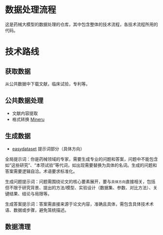 # 数据处理流程

这是药械大模型的数据处理的仓库，其中包含整体的技术流程，各技术流程所用的代码。

# 技术路线

## 获取数据
从公共数据中下载文献，临床试验，专利等。

## 公共数据处理
- 文献内容提取
- 格式转换
[Mineru](https://github.com/opendatalab/mineru)


## 生成数据
- [easydataset](https://github.com/ConardLi/easy-dataset)
提示词部分（具体方向）

全局提示词：你是药械领域的专家，需要生成专业的问题和答案，问题中不能包含如“这些研究”、“本项试验”等代词，如出现需要替换为具体的名词。生成的问题和答案需要逻辑自洽。术语要求标准化。

生成问题提示词：问题需围绕论文的核心要素展开，要与`具体方向`直接相关，包括但不限于研究背景、提出的方法/模型、实验设计（数据集、参数、对比方法）、关键结果、结论与局限等。

生成答案提示词：答案需直接来源于论文内容，准确且具体，需包含具体技术术语、数据或步骤，避免笼统描述。


## 数据清理

